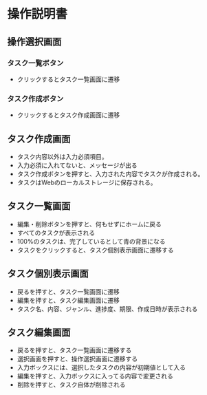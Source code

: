 # 操作説明書

## 操作選択画面

### タスク一覧ボタン

- クリックするとタスク一覧画面に遷移

### タスク作成ボタン

- クリックするとタスク作成画面に遷移

## タスク作成画面

- タスク内容以外は入力必須項目。
- 入力必須に入れてないと、メッセージが出る
- タスク作成ボタンを押すと、入力された内容でタスクが作成される。
- タスクはWebのローカルストレージに保存される。

## タスク一覧画面

- 編集・削除ボタンを押すと、何もせずにホームに戻る
- すべてのタスクが表示される
- 100%のタスクは、完了しているとして青の背景になる
- タスクをクリックすると、タスク個別表示画面に遷移する

## タスク個別表示画面

- 戻るを押すと、タスク一覧画面に遷移
- 編集を押すと、タスク編集画面に遷移
- タスク名、内容、ジャンル、進捗度、期限、作成日時が表示される

## タスク編集画面

- 戻るを押すと、タスク一覧画面に遷移する
- 選択画面を押すと、操作選択画面に遷移する
- 入力ボックスには、選択したタスクの内容が初期値として入る
- 編集を押すと、入力ボックスに入ってる内容で変更される
- 削除を押すと、タスク自体が削除される